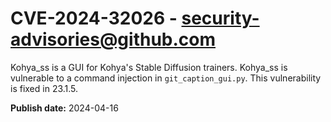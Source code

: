 # CVE-2024-32026 - security-advisories@github.com

Kohya_ss is a GUI for Kohya's Stable Diffusion trainers. Kohya_ss is vulnerable to a command injection in `git_caption_gui.py`. This vulnerability is fixed in 23.1.5.

**Publish date:** 2024-04-16
